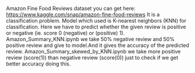 Amazon Fine Food Reviews dataset you can get here: https://www.kaggle.com/snap/amazon-fine-food-reviews
It is a classification problem.
Model which used is K-nearest neighbors (KNN) for classification.
Here we have to predict whether the given review is positive or negative (ie. score 0 (negative) or (positive) 1).
Amazon_Summary_KNN.ipynb we take 50% negative review and 50% positive review and give to model.And it gives the accuracy of the predicted review.
Amazon_Summary_skewed_by_KNN.ipynb we take more positive review (score(1)) than negative review (score(0)) just to check if we get better accuracy doing this. 
